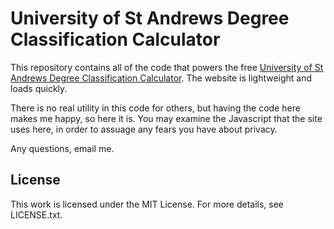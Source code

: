 # University of St Andrews Degree Classification Calculator

This repository contains all of the code that powers the free
[University of St Andrews Degree Classification Calculator][site]. The
website is lightweight and loads quickly.

There is no real utility in this code for others, but having the code here
makes me happy, so here it is. You may examine the Javascript that the site
uses here, in order to assuage any fears you have about privacy.

Any questions, email me.

## License

This work is licensed under the MIT License. For more details, see LICENSE.txt.

[site]: http://grades.lukasa.co.uk/ "The Website"
